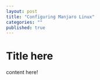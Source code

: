 ```yaml
---
layout: post
title: "Configuring Manjaro Linux"
categories: ""
published: true
---
```


# Title here
content here!

